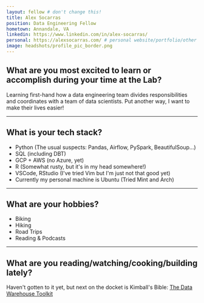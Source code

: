 ```yaml
---
layout: fellow # don't change this! 
title: Alex Socarras 
position: Data Engineering Fellow
hometown: Annandale, VA
linkedin: https://www.linkedin.com/in/alex-socarras/
personal: https://alexsocarras.com/ # personal website/portfolio/other link
image: headshots/profile_pic_border.png
--- 
```


## What are you most excited to learn or accomplish during your time at the Lab? 
Learning first-hand how a data engineering team divides responsibilities and coordinates with a team of data scientists. Put another way, I want to make their lives easier!

---

## What is your tech stack? 
* Python (The usual suspects: Pandas, Airflow, PySpark, BeautifulSoup...)
* SQL (including DBT)
* GCP + AWS (no Azure, yet)
* R (Somewhat rusty, but it's in my head somewhere!)
* VSCode, RStudio (I've tried Vim but I'm just not that good yet)
* Currently my personal machine is Ubuntu (Tried Mint and Arch)

---

## What are your hobbies?  
* Biking
* Hiking
* Road Trips
* Reading & Podcasts

---

## What are you reading/watching/cooking/building lately? 
Haven't gotten to it yet, but next on the docket is Kimball's Bible: [The Data Warehouse Toolkit](https://www.kimballgroup.com/data-warehouse-business-intelligence-resources/books/data-warehouse-dw-toolkit/)